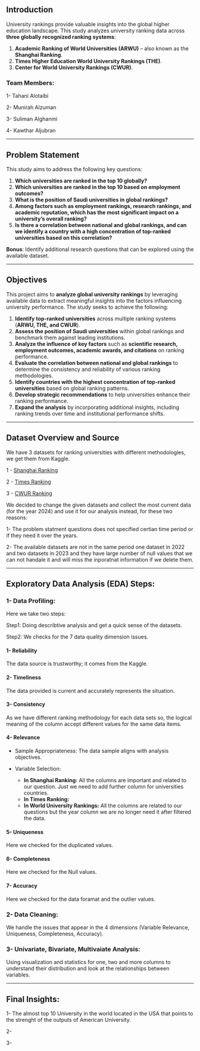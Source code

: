 ## Introduction
University rankings provide valuable insights into the global higher education landscape. This study analyzes university ranking data across **three globally recognized ranking systems**:

1. **Academic Ranking of World Universities (ARWU)** – also known as the **Shanghai Ranking**.
2. **Times Higher Education World University Rankings (THE)**.
3. **Center for World University Rankings (CWUR)**.  

### Team Members: 

1- Tahani Alotaibi 

2- Munirah Alzuman

3- Suliman Alghanmi

4- Kawthar Aljubran

---

## Problem Statement 

This study aims to address the following key questions:  

1. **Which universities are ranked in the top 10 globally?**  
2. **Which universities are ranked in the top 10 based on employment outcomes?**  
3. **What is the position of Saudi universities in global rankings?**  
4. **Among factors such as employment rankings, research rankings, and academic reputation, which has the most significant impact on a university’s overall ranking?**  
5. **Is there a correlation between national and global rankings, and can we identify a country with a high concentration of top-ranked universities based on this correlation?** 

**Bonus**: Identify additional research questions that can be explored using the available dataset.

---

## Objectives 

This project aims to **analyze global university rankings** by leveraging available data to extract meaningful insights into the factors influencing university performance. The study seeks to achieve the following:  

1. **Identify top-ranked universities** across multiple ranking systems (**ARWU, THE, and CWUR**).  
2. **Assess the position of Saudi universities** within global rankings and benchmark them against leading institutions.  
3. **Analyze the influence of key factors** such as **scientific research, employment outcomes, academic awards, and citations** on ranking performance.  
4. **Evaluate the correlation between national and global rankings** to determine the consistency and reliability of various ranking methodologies.  
5. **Identify countries with the highest concentration of top-ranked universities** based on global ranking patterns.  
6. **Develop strategic recommendations** to help universities enhance their ranking performance.  
7. **Expand the analysis** by incorporating additional insights, including ranking trends over time and institutional performance shifts.  

---

## Dataset Overview and Source
We have 3 datasets for ranking universities with different methodologies, we get them from Kaggle.

1 - [Shanghai Ranking](https://www.kaggle.com/datasets/computingvictor/2024-academic-ranking-of-world-universities)

2 - [Times Ranking](https://www.kaggle.com/datasets/ddosad/timesworlduniversityrankings2024)

3 - [CWUR Ranking](https://www.kaggle.com/datasets/armanghazi/top-1000-univercity-ranking-2014-2024-cwur)

We decided to change the given datasets and collect the most current data (for the year 2024) and use it for our analysis instead, for these two reasons:

1- The problem statment questions does not specified certian time period or if they need it over the years.

2- The available datasets are not in the same period one dataset in 2022 and two datasets in 2023 and they have large number of null values that we can not handale it and will miss the inporatnat information if we delete them.


--- 

## Exploratory Data Analysis (EDA) Steps:
### 1- Data Profiling:
Here we take two steps: 

 Step1: Doing describtive analysis and get a quick sense of the datasets. 

 Step2: We checks for the 7 data quality dimension issues.
 
#### 1- Reliability

The data source is trustworthy; it comes from the Kaggle.

#### 2- Timeliness

The data provided is current and accurately represents the situation.

#### 3- Consistency

As we have different ranking methodology for each data sets so, the logical meaning of the column accept different values for the same data items.

#### 4- Relevance

- Sample Appropriateness: The data sample aligns with analysis objectives.

- Variable Selection:
  - **In Shanghai Ranking:** All the columns are important and related to our question. Just we need to add further column for universities countries.
  - **In Times Ranking:**
  - **In World University Rankings:** All the columns are related to our questions but the year column we are no longer need it after filtered the data.

#### 5- Uniqueness

Here we checked for the duplicated values. 

#### 6- Completeness

Here we checked for the Null values. 

#### 7- Accuracy

Here we checked for the data foramat and the outlier values. 

### 2- Data Cleaning:

We handle the issues that appear in the 4 dimensions (Variable Relevance, Uniqueness, Completeness, Accuracy). 

### 3- Univariate, Bivariate, Multivaiate Analysis:

Using visualization and statistics for one, two and more columns to understand their distribution and look at the relationships between variables. 

----

## Final Insights: 

1- The  almost top  10 University  in the world located in the USA that points to the strenght of the outputs of American University.

2- 

3- 


